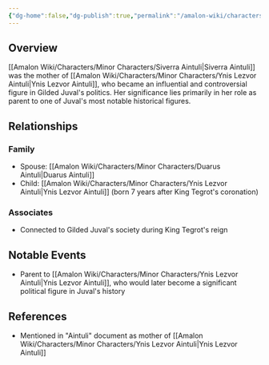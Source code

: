 ```yaml
---
{"dg-home":false,"dg-publish":true,"permalink":"/amalon-wiki/characters/minor-characters/siverra-aintuli/","dgPassFrontmatter":true,"noteIcon":""}
---
```


## Overview
[[Amalon Wiki/Characters/Minor Characters/Siverra Aintuli\|Siverra Aintuli]] was the mother of [[Amalon Wiki/Characters/Minor Characters/Ynis Lezvor Aintuli\|Ynis Lezvor Aintuli]], who became an influential and controversial figure in Gilded Juval's politics. Her significance lies primarily in her role as parent to one of Juval's most notable historical figures.

## Relationships
### Family
- Spouse: [[Amalon Wiki/Characters/Minor Characters/Duarus Aintuli\|Duarus Aintuli]]
- Child: [[Amalon Wiki/Characters/Minor Characters/Ynis Lezvor Aintuli\|Ynis Lezvor Aintuli]] (born 7 years after King Tegrot's coronation)

### Associates
- Connected to Gilded Juval's society during King Tegrot's reign

## Notable Events
- Parent to [[Amalon Wiki/Characters/Minor Characters/Ynis Lezvor Aintuli\|Ynis Lezvor Aintuli]], who would later become a significant political figure in Juval's history

## References
- Mentioned in "Aintuli" document as mother of [[Amalon Wiki/Characters/Minor Characters/Ynis Lezvor Aintuli\|Ynis Lezvor Aintuli]]